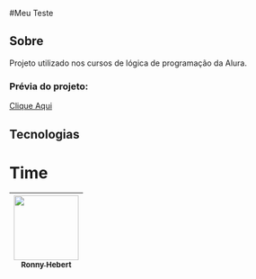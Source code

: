 #Meu Teste

## Sobre
Projeto utilizado nos cursos de lógica de programação da Alura.
### Prévia do projeto:
 [Clique Aqui](https://portfolio-smoky-tau-25.vercel.app/)

## Tecnologias
<div>
<a <img loading="lazy" src="https://img.shields.io/badge/YouTube-FF0000?style=for-the-badge&logo=youtube&logoColor=white" target="_blank"></a>
<a <img loading="lazy" src="https://img.shields.io/badge/-Instagram-%23E4405F?style=for-the-badge&logo=instagram&logoColor=white" target="_blank"></a>
<a <img loading="lazy" src="https://img.shields.io/badge/Twitch-9146FF?style=for-the-badge&logo=twitch&logoColor=white" target="_blank"></a>
</div>

# Time
| [<img loading="lazy" src="https://avatars.githubusercontent.com/u/61034508?v=4?v=4" width=115><br><sub>Ronny Hebert</sub>](https://github.com/SrHebert) |
| :---: |
 
